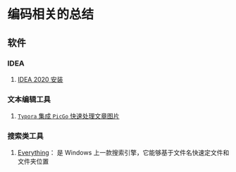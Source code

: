 # 编码相关的总结





## 软件

### IDEA

1. [IDEA 2020 安装](https://github.com/HomanLiang/programming-summary/blob/main/software/idea_install.md)



### 文本编辑工具

1. [`Typora` 集成 `PicGo` 快速处理文章图片](https://github.com/HomanLiang/programming-summary/blob/main/software/typora_picgo.md)



### 搜索类工具

1. [Everything](https://github.com/HomanLiang/programming-summary/blob/main/software/everything.md)： 是 Windows 上一款搜索引擎，它能够基于文件名快速定文件和文件夹位置

















